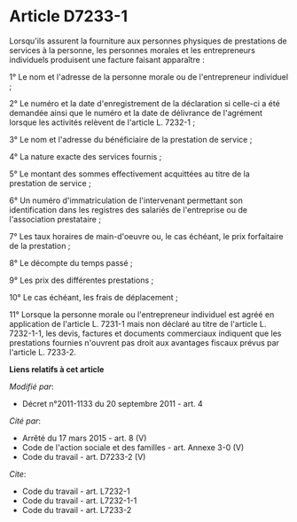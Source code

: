 # Article D7233-1

Lorsqu'ils assurent la fourniture aux personnes physiques de prestations de services à la personne, les personnes morales et
les entrepreneurs individuels produisent une facture faisant apparaître : 

1° Le nom et l'adresse de la personne morale ou de l'entrepreneur individuel ; 

2° Le numéro et la date d'enregistrement de la déclaration si celle-ci a été demandée ainsi que le numéro et la date de
délivrance de l'agrément lorsque les activités relèvent de l'article L. 7232-1 ; 

3° Le nom et l'adresse du bénéficiaire de la prestation de service ; 

4° La nature exacte des services fournis ; 

5° Le montant des sommes effectivement acquittées au titre de la prestation de service ; 

6° Un numéro d'immatriculation de l'intervenant permettant son identification dans les registres des salariés de l'entreprise
ou de l'association prestataire ; 

7° Les taux horaires de main-d'oeuvre ou, le cas échéant, le prix forfaitaire de la prestation ; 

8° Le décompte du temps passé ; 

9° Les prix des différentes prestations ; 

10° Le cas échéant, les frais de déplacement ; 

11° Lorsque la personne morale ou l'entrepreneur individuel est agréé en application de l'article L. 7231-1 mais non déclaré
au titre de l'article L. 7232-1-1, les devis, factures et documents commerciaux indiquent que les prestations fournies
n'ouvrent pas droit aux avantages fiscaux prévus par l'article L. 7233-2.

**Liens relatifs à cet article**

_Modifié par_:

  - Décret n°2011-1133 du 20 septembre 2011 - art. 4

_Cité par_:

  - Arrêté du 17 mars 2015 - art. 8 (V)
  - Code de l'action sociale et des familles - art. Annexe 3-0 (V)
  - Code du travail - art. D7233-2 (V)

_Cite_:

  - Code du travail - art. L7232-1
  - Code du travail - art. L7232-1-1
  - Code du travail - art. L7233-2
